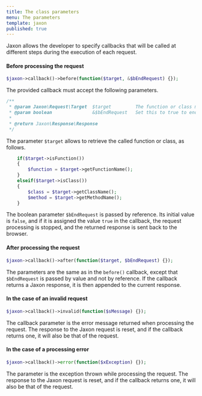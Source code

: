 ```yaml
---
title: The class parameters
menu: The parameters
template: jaxon
published: true
---
```


Jaxon allows the developer to specify callbacks that will be called at different steps during the execution of each request.

#### Before processing the request

```php
$jaxon->callback()->before(function($target, &$bEndRequest) {});
```

The provided callback must accept the following parameters.

```php
/**
 * @param Jaxon\Request\Target  $target         The function or class method to be called.
 * @param boolean               &$bEndRequest   Set this to true to end the request.
 *
 * @return Jaxon\Response\Response
 */
```

The parameter `$target` allows to retrieve the called function or class, as follows.

```php
    if($target->isFunction())
    {
        $function = $target->getFunctionName();
    }
    elseif($target->isClass())
    {
        $class = $target->getClassName();
        $method = $target->getMethodName();
    }
```

The boolean parameter `$bEndRequest` is passed by reference. Its initial value is `false`, and if it is assigned the value `true` in the callback, the request processing is stopped, and the returned response is sent back to the browser.

#### After processing the request

```php
$jaxon->callback()->after(function($target, $bEndRequest) {});
```

The parameters are the same as in the `before()` callback, except that `$bEndRequest` is passed by value and not by reference.
If the callback returns a Jaxon response, it is then appended to the current response.

#### In the case of an invalid request

```php
$jaxon->callback()->invalid(function($sMessage) {});
```

The callback parameter is the error message returned when processing the request.
The response to the Jaxon request is reset, and if the callback returns one, it will also be that of the request.

#### In the case of a processing error

```php
$jaxon->callback()->error(function($xException) {});
```

The parameter is the exception thrown while processing the request.
The response to the Jaxon request is reset, and if the callback returns one, it will also be that of the request.
